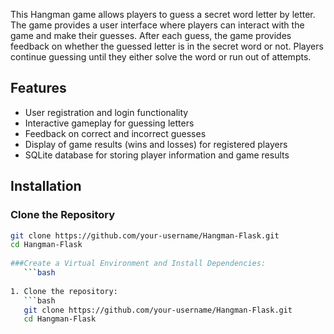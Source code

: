 This Hangman game allows players to guess a secret word letter by letter. 
The game provides a user interface where players can interact with the game and make their guesses. 
After each guess, the game provides feedback on whether the guessed letter is in the secret word or not. 
Players continue guessing until they either solve the word or run out of attempts.

## Features

- User registration and login functionality
- Interactive gameplay for guessing letters
- Feedback on correct and incorrect guesses
- Display of game results (wins and losses) for registered players
- SQLite database for storing player information and game results


## Installation

### Clone the Repository

```bash
git clone https://github.com/your-username/Hangman-Flask.git
cd Hangman-Flask
    
###Create a Virtual Environment and Install Dependencies:
   ```bash
 
1. Clone the repository:
   ```bash
   git clone https://github.com/your-username/Hangman-Flask.git
   cd Hangman-Flask

